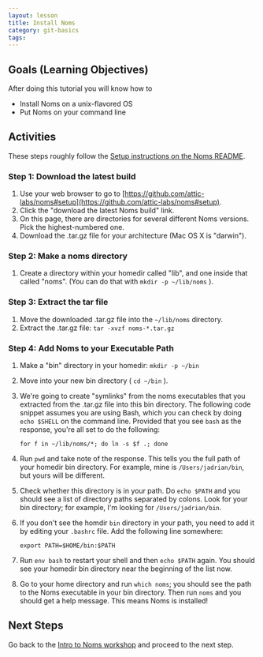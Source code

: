 ```yaml
---
layout: lesson
title: Install Noms
category: git-basics
tags:
---
```


## Goals (Learning Objectives)

After doing this tutorial you will know how to

* Install Noms on a unix-flavored OS
* Put Noms on your command line

## Activities
These steps roughly follow the [Setup instructions on the Noms README](https://github.com/attic-labs/noms#setup).

### Step 1: Download the latest build

1. Use your web browser to go to [https://github.com/attic-labs/noms#setup](https://github.com/attic-labs/noms#setup).
2. Click the "download the latest Noms build" link.
3. On this page, there are directories for several different Noms versions.  Pick the highest-numbered one.
4. Download the .tar.gz file for your architecture (Mac OS X is "darwin").

### Step 2: Make a noms directory
1. Create a directory within your homedir called "lib", and one inside that called "noms".  (You can do that with `mkdir -p ~/lib/noms` ).

### Step 3: Extract the tar file
1. Move the downloaded .tar.gz file into the `~/lib/noms` directory.
2. Extract the .tar.gz file: `tar -xvzf noms-*.tar.gz`

### Step 4: Add Noms to your Executable Path

1. Make a "bin" directory in your homedir: `mkdir -p ~/bin`
2. Move into your new bin directory ( `cd ~/bin` ).
3. We're going to create "symlinks" from the noms executables that you extracted from the .tar.gz file into this bin directory.  The following code snippet assumes you are using Bash, which you can check by doing `echo $SHELL` on the command line.  Provided that you see `bash` as the response, you're all set to do the following:

    ```
    for f in ~/lib/noms/*; do ln -s $f .; done
    ```

4. Run `pwd` and take note of the response.  This tells you the full path of your homedir bin directory.  For example, mine is `/Users/jadrian/bin`, but yours will be different.
5. Check whether this directory is in your path.  Do `echo $PATH` and you should see a list of directory paths separated by colons.  Look for your bin directory; for example, I'm looking for `/Users/jadrian/bin`.
6. If you don't see the homdir `bin` directory in your path, you need to add it by editing your `.bashrc` file.  Add the following line somewhere:
    
    ```
    export PATH=$HOME/bin:$PATH
    ```

7. Run `env bash` to restart your shell and then `echo $PATH` again.  You should see your homedir bin directory near the beginning of the list now.
8. Go to your home directory and run `which noms`; you should see the path to the Noms executable in your bin directory.  Then run `noms` and you should get a help message.  This means Noms is installed!

## Next Steps
Go back to the [Intro to Noms workshop](../../) and proceed to the next step.
